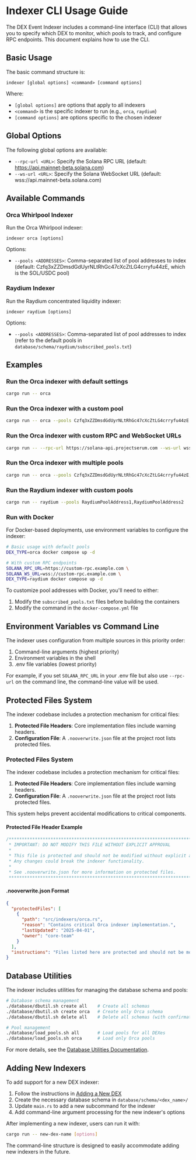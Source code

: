 # Indexer CLI Usage Guide

The DEX Event Indexer includes a command-line interface (CLI) that allows you to specify which DEX to monitor, which pools to track, and configure RPC endpoints. This document explains how to use the CLI.

## Basic Usage

The basic command structure is:

```
indexer [global options] <command> [command options]
```

Where:

- `[global options]` are options that apply to all indexers
- `<command>` is the specific indexer to run (e.g., `orca`, `raydium`)
- `[command options]` are options specific to the chosen indexer

## Global Options

The following global options are available:

- `--rpc-url <URL>`: Specify the Solana RPC URL (default: https://api.mainnet-beta.solana.com)
- `--ws-url <URL>`: Specify the Solana WebSocket URL (default: wss://api.mainnet-beta.solana.com)

## Available Commands

### Orca Whirlpool Indexer

Run the Orca Whirlpool indexer:

```
indexer orca [options]
```

Options:

- `--pools <ADDRESSES>`: Comma-separated list of pool addresses to index (default: Czfq3xZZDmsdGdUyrNLtRhGc47cXcZtLG4crryfu44zE, which is the SOL/USDC pool)

### Raydium Indexer

Run the Raydium concentrated liquidity indexer:

```
indexer raydium [options]
```

Options:

- `--pools <ADDRESSES>`: Comma-separated list of pool addresses to index (refer to the default pools in `database/schema/raydium/subscribed_pools.txt`)

## Examples

### Run the Orca indexer with default settings

```bash
cargo run -- orca
```

### Run the Orca indexer with a custom pool

```bash
cargo run -- orca --pools Czfq3xZZDmsdGdUyrNLtRhGc47cXcZtLG4crryfu44zE
```

### Run the Orca indexer with custom RPC and WebSocket URLs

```bash
cargo run -- --rpc-url https://solana-api.projectserum.com --ws-url wss://solana-api.projectserum.com orca
```

### Run the Orca indexer with multiple pools

```bash
cargo run -- orca --pools Czfq3xZZDmsdGdUyrNLtRhGc47cXcZtLG4crryfu44zE,7qbRF6YsyGuLUVs6Y1q64bdVrfe4ZcUUz1JRdoVNUJnm
```

### Run the Raydium indexer with custom pools

```bash
cargo run -- raydium --pools RaydiumPoolAddress1,RaydiumPoolAddress2
```

### Run with Docker

For Docker-based deployments, use environment variables to configure the indexer:

```bash
# Basic usage with default pools
DEX_TYPE=orca docker compose up -d

# With custom RPC endpoints
SOLANA_RPC_URL=https://custom-rpc.example.com \
SOLANA_WS_URL=wss://custom-rpc.example.com \
DEX_TYPE=raydium docker compose up -d
```

To customize pool addresses with Docker, you'll need to either:

1. Modify the `subscribed_pools.txt` files before building the containers
2. Modify the command in the `docker-compose.yml` file

## Environment Variables vs Command Line

The indexer uses configuration from multiple sources in this priority order:

1. Command-line arguments (highest priority)
2. Environment variables in the shell
3. .env file variables (lowest priority)

For example, if you set `SOLANA_RPC_URL` in your .env file but also use `--rpc-url` on the command line, the command-line value will be used.

## Protected Files System

The indexer codebase includes a protection mechanism for critical files:

1. **Protected File Headers**: Core implementation files include warning headers.
2. **Configuration File**: A `.nooverwrite.json` file at the project root lists protected files.

### Protected Files System

The indexer codebase includes a protection mechanism for critical files:

1. **Protected File Headers**: Core implementation files include warning headers.
2. **Configuration File**: A `.nooverwrite.json` file at the project root lists protected files.

This system helps prevent accidental modifications to critical components.

#### Protected File Header Example

```rust
/******************************************************************************
 * IMPORTANT: DO NOT MODIFY THIS FILE WITHOUT EXPLICIT APPROVAL
 *
 * This file is protected and should not be modified without explicit approval.
 * Any changes could break the indexer functionality.
 *
 * See .nooverwrite.json for more information on protected files.
 ******************************************************************************/
```

#### .nooverwrite.json Format

```json
{
  "protectedFiles": [
    {
      "path": "src/indexers/orca.rs",
      "reason": "Contains critical Orca indexer implementation.",
      "lastUpdated": "2025-04-01",
      "owner": "core-team"
    }
  ],
  "instructions": "Files listed here are protected and should not be modified without explicit approval."
}
```

## Database Utilities

The indexer includes utilities for managing the database schema and pools:

```bash
# Database schema management
./database/dbutil.sh create all    # Create all schemas
./database/dbutil.sh create orca   # Create only Orca schema
./database/dbutil.sh delete all    # Delete all schemas (with confirmation)

# Pool management
./database/load_pools.sh all       # Load pools for all DEXes
./database/load_pools.sh orca      # Load only Orca pools
```

For more details, see the [Database Utilities Documentation](../database/README.md).

## Adding New Indexers

To add support for a new DEX indexer:

1. Follow the instructions in [Adding a New DEX](./add-new-dex.md)
2. Create the necessary database schema in `database/schema/<dex_name>/`
3. Update `main.rs` to add a new subcommand for the indexer
4. Add command-line argument processing for the new indexer's options

After implementing a new indexer, users can run it with:

```bash
cargo run -- new-dex-name [options]
```

The command-line structure is designed to easily accommodate adding new indexers in the future.
